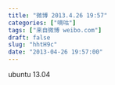 ```yaml
---
title: "微博 2013.4.26 19:57"
categories: ["嘀咕"]
tags: ["来自微博 weibo.com"]
draft: false
slug: "hhtH9c"
date: "2013-04-26 19:57:00"
---
```


<p>ubuntu 13.04 ​​​​</p>
